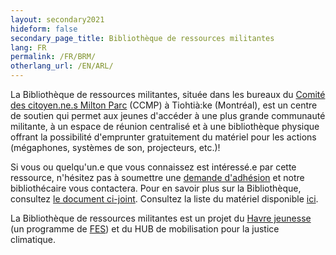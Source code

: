 ```yaml
---
layout: secondary2021
hideform: false
secondary_page_title: Bibliothèque de ressources militantes
lang: FR
permalink: /FR/BRM/
otherlang_url: /EN/ARL/
---
```

<!--StartFragment-->

La Bibliothèque de ressources militantes, située dans les bureaux du [Comité des citoyen.ne.s Milton Parc](https://ccmp-mpcc.com/) (CCMP) à Tiohtià:ke (Montréal), est un centre de soutien qui permet aux jeunes d'accéder à une plus grande communauté militante, à un espace de réunion centralisé et à une bibliothèque physique offrant la possibilité d'emprunter gratuitement du matériel pour les actions (mégaphones, systèmes de son, projecteurs, etc.)!

Si vous ou quelqu'un.e que vous connaissez est intéressé.e par cette ressource, n'hésitez pas à soumettre une [demande d'adhésion](https://cryptpad.fr/form/#/2/form/view/v3bqAAYKdLUW-6EucYWDg5i2zPS1akelj1PuWnUQvKA/) et notre bibliothécaire vous contactera. Pour en savoir plus sur la Bibliothèque, consultez [le document ci-joint](https://drive.google.com/file/d/10zrc7wr-o1YMTcfqsRoYSA-roMw9gj0p/view). Consultez la liste du matériel disponible [ici](https://airtable.com/appupgZTkkDwgIHMm/shroKDxMndg2iAiH2/tblfenQ8hIyExWTBG).

La Bibliothèque de ressources militantes est un projet du [Havre jeunesse](https://www.theyouthharbour.org/fr/) (un programme de [FES](https://www.fesplanet.org/)) et du HUB de mobilisation pour la justice climatique.

<!--EndFragment-->